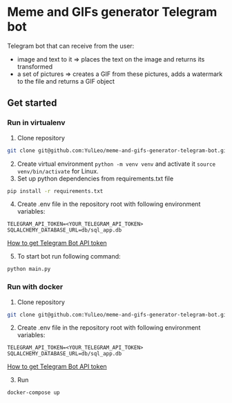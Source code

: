 # Meme and GIFs generator Telegram bot 

Telegram bot that can receive from the user:

- image and text to it => places the text on the image and returns its transformed
- a set of pictures => creates a GIF from these pictures, adds a watermark to the file and returns a GIF object 


## Get started

### Run in virtualenv

1. Clone repository
```bash
git clone git@github.com:YulLeo/meme-and-gifs-generator-telegram-bot.git
```
2. Create virtual environment `python -m venv venv` and activate it `source venv/bin/activate` for Linux.
3. Set up python dependencies from requirements.txt file
```bash
pip install -r requirements.txt
```
4. Create .env file in the repository root with following environment variables:
```
TELEGRAM_API_TOKEN=<YOUR_TELEGRAM_API_TOKEN>
SQLALCHEMY_DATABASE_URL=db/sql_app.db
```
[How to get Telegram Bot API token](https://core.telegram.org/bots#6-botfather)

5. To start bot run following command:
```bash
python main.py
```

### Run with docker
1. Clone repository
```bash
git clone git@github.com:YulLeo/meme-and-gifs-generator-telegram-bot.git
```
2. Create .env file in the repository root with following environment variables:
```
TELEGRAM_API_TOKEN=<YOUR_TELEGRAM_API_TOKEN>
SQLALCHEMY_DATABASE_URL=db/sql_app.db
```
[How to get Telegram Bot API token](https://core.telegram.org/bots#6-botfather)

3. Run
```bash
docker-compose up
```
